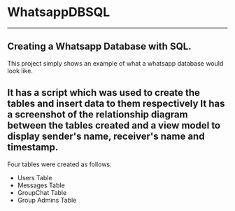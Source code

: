 # WhatsappDBSQL
---
## Creating a Whatsapp Database with SQL. 

This project simply shows an example of what a whatsapp database would look like. 

It has a script which was used to create the tables and insert data to them respectively
It has a screenshot of the relationship diagram between the tables created and a view model to display sender's name, receiver's name and timestamp. 
---
 Four tables were created as follows:

- Users Table
- Messages Table
- GroupChat Table
- Group Admins Table
